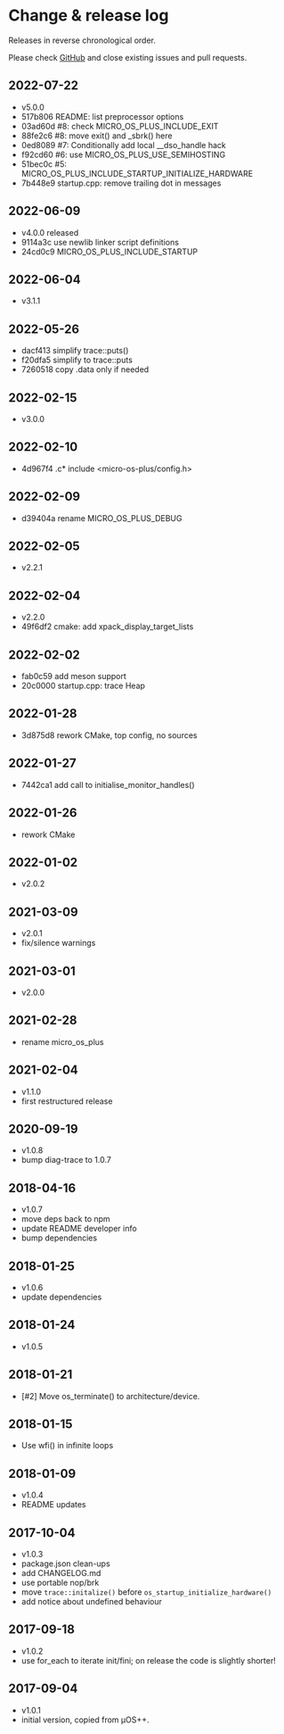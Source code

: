# Change & release log

Releases in reverse chronological order.

Please check
[GitHub](https://github.com/micro-os-plus/startup-xpack/issues/)
and close existing issues and pull requests.

## 2022-07-22

* v5.0.0
* 517b806 README: list preprocessor options
* 03ad60d #8: check MICRO_OS_PLUS_INCLUDE_EXIT
* 88fe2c6 #8: move exit() and _sbrk() here
* 0ed8089 #7: Conditionally add local __dso_handle hack
* f92cd60 #6: use MICRO_OS_PLUS_USE_SEMIHOSTING
* 51bec0c #5: MICRO_OS_PLUS_INCLUDE_STARTUP_INITIALIZE_HARDWARE
* 7b448e9 startup.cpp: remove trailing dot in messages

## 2022-06-09

* v4.0.0 released
* 9114a3c use newlib linker script definitions
* 24cd0c9 MICRO_OS_PLUS_INCLUDE_STARTUP

## 2022-06-04

* v3.1.1

## 2022-05-26

* dacf413 simplify trace::puts()
* f20dfa5 simplify to trace::puts
* 7260518 copy .data only if needed

## 2022-02-15

* v3.0.0

## 2022-02-10

* 4d967f4 .c* include <micro-os-plus/config.h>

## 2022-02-09

* d39404a rename MICRO_OS_PLUS_DEBUG

## 2022-02-05

* v2.2.1

## 2022-02-04

* v2.2.0
* 49f6df2 cmake: add xpack_display_target_lists

## 2022-02-02

* fab0c59 add meson support
* 20c0000 startup.cpp: trace Heap

## 2022-01-28

* 3d875d8 rework CMake, top config, no sources

## 2022-01-27

* 7442ca1 add call to initialise_monitor_handles()

## 2022-01-26

* rework CMake

## 2022-01-02

* v2.0.2

## 2021-03-09

* v2.0.1
* fix/silence warnings

## 2021-03-01

* v2.0.0

## 2021-02-28

* rename micro_os_plus

## 2021-02-04

* v1.1.0
* first restructured release

## 2020-09-19

* v1.0.8
* bump diag-trace to 1.0.7

## 2018-04-16

* v1.0.7
* move deps back to npm
* update README developer info
* bump dependencies

## 2018-01-25

* v1.0.6
* update dependencies

## 2018-01-24

* v1.0.5

## 2018-01-21

* [#2] Move os_terminate() to architecture/device.

## 2018-01-15

* Use wfi() in infinite loops

## 2018-01-09

* v1.0.4
* README updates

## 2017-10-04

* v1.0.3
* package.json clean-ups
* add CHANGELOG.md
* use portable nop/brk
* move `trace::initalize()` before `os_startup_initialize_hardware()`
* add notice about undefined behaviour

## 2017-09-18

* v1.0.2
* use for_each to iterate init/fini; on release the code is slightly shorter!

## 2017-09-04

* v1.0.1
* initial version, copied from µOS++.
